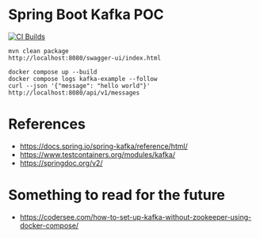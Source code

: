 # Spring Boot Kafka POC

[![CI Builds](https://github.com/jabrena/spring-boot-kafka-poc/actions/workflows/build.yaml/badge.svg)](https://github.com/jabrena/spring-boot-kafka-poc/actions/workflows/build.yaml)

```
mvn clean package
http://localhost:8080/swagger-ui/index.html

docker compose up --build
docker compose logs kafka-example --follow
curl --json '{"message": "hello world"}' http://localhost:8080/api/v1/messages
```

# References

- https://docs.spring.io/spring-kafka/reference/html/
- https://www.testcontainers.org/modules/kafka/
- https://springdoc.org/v2/

# Something to read for the future

- https://codersee.com/how-to-set-up-kafka-without-zookeeper-using-docker-compose/